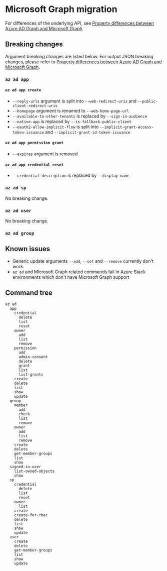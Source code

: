 # Microsoft Graph migration

For differences of the underlying API, see [Property differences between Azure AD Graph and Microsoft Graph](https://docs.microsoft.com/graph/migrate-azure-ad-graph-property-differences).

## Breaking changes

Argument breaking changes are listed below. For output JSON breaking changes, please refer to [Property differences between Azure AD Graph and Microsoft Graph](https://docs.microsoft.com/graph/migrate-azure-ad-graph-property-differences).

### `az ad app`

#### `az ad app create`

- `--reply-urls` argument is split into `--web-redirect-uris` and `--public-client-redirect-uris`
- `--homepage` argument is renamed to `--web-home-page-url`
- `--available-to-other-tenants` is replaced by `--sign-in-audience`
- `--native-app` is replaced by `--is-fallback-public-client`
- `--oauth2-allow-implicit-flow` is split into `--implicit-grant-access-token-issuance` and `--implicit-grant-id-token-issuance`

#### `az ad app permission grant`

- `--expires` argument is removed

#### `az ad app credential reset`

- `--credential-description` is replaced by `--display-name`


### `az ad sp`

No breaking change.

### `az ad user`

No breaking change.

### `az ad group`


## Known issues

- Generic update arguments `--add`, `--set` and `--remove` currently don't work. 
- `az ad` and Microsoft Graph related commands fail in Azure Stack environments which don't have Microsoft Graph support

## Command tree

```
az ad
  app
    credential
      delete
      list
      reset
    owner
      add
      list
      remove
    permission
      add
      admin-consent
      delete
      grant
      list
      list-grants
    create
    delete
    list
    show
    update
  group
    member
      add
      check
      list
      remove
    owner
      add
      list
      remove
    create
    delete
    get-member-groups
    list
    show
  signed-in-user
    list-owned-objects
    show
  sp
    credential
      delete
      list
      reset
    owner
      list
    create
    create-for-rbac
    delete
    list
    show
    update
  user
    create
    delete
    get-member-groups
    list
    show
    update
```
